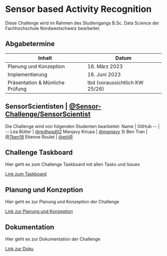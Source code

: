 # Sensor based Activity Recognition

Diese Challenge wird im Rahmen des Studiengangs B.Sc. Data Science der Fachhochschule Nordwestschweiz bearbeitet.

## Abgabetermine 
Inhalt | Datum
-- | --
Planung und Konzeption | 16. März 2023
Implementierung | 16. Juni 2023
Präsentation & Münliche Prüfung | tbd (voraussichtlich KW 25/26)

## SensorScientisten | [@Sensor-Challenge/SensorScientist](https://github.com/orgs/CDL1-Sensor/teams/sensorscientist)
Die Challenge wird von folgenden Studenten bearbeitet:
Name | GitHub
-- | --
Lea Bütler | [@redhead02](https://github.com/redhead02)
Manjavy Kirupa | [@manjavy](https://github.com/manjavy) 
Si Ben Tran | [@7ben18](https://github.com/7ben18)
Etienne Roulet  | [@etiiiR](https://github.com/etiiiR)

## Challenge Taskboard
Hier geht es zum Challenge Taskboard mit allen Tasks und Issues

[Link zum Taskboard](https://github.com/orgs/CDL1-Sensor/projects/1)

## Planung und Konzeption
Hier geht es zur Planung und Konzeption der Challenge

[Link zur Planung und Konzeption](https://github.com/CDL1-Sensor/Sensor_Planung_Konzeption)

## Dokumentation
Hier geht es zur Dokumentation der Challenge

[Link zur Doku](https://github.com/CDL1-Sensor/Sensor_Dokumentation)
